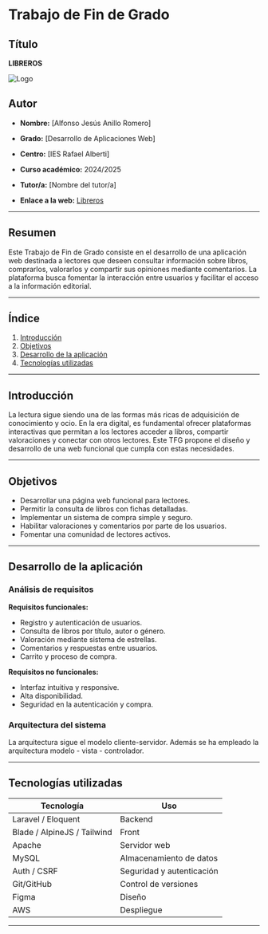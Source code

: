 # Trabajo de Fin de Grado

## Título
**LIBREROS**

![Logo](LogoInicial.jpg)


## Autor
- **Nombre:** [Alfonso Jesús Anillo Romero]
- **Grado:** [Desarrollo de Aplicaciones Web]
- **Centro:** [IES Rafael Alberti]
- **Curso académico:** 2024/2025
- **Tutor/a:** [Nombre del tutor/a]

- **Enlace a la web:** [Libreros](http://16.171.143.74:81/)

---

## Resumen

Este Trabajo de Fin de Grado consiste en el desarrollo de una aplicación web destinada a lectores que deseen consultar información sobre libros, comprarlos, valorarlos y compartir sus opiniones mediante comentarios. La plataforma busca fomentar la interacción entre usuarios y facilitar el acceso a la información editorial.

---

## Índice

1. [Introducción](#introducción)
2. [Objetivos](#objetivos)
3. [Desarrollo de la aplicación](#desarrollo-de-la-aplicación)
4. [Tecnologías utilizadas](#tecnologías-utilizadas)

---

## Introducción

La lectura sigue siendo una de las formas más ricas de adquisición de conocimiento y ocio. En la era digital, es fundamental ofrecer plataformas interactivas que permitan a los lectores acceder a libros, compartir valoraciones y conectar con otros lectores. Este TFG propone el diseño y desarrollo de una web funcional que cumpla con estas necesidades.

---

## Objetivos

- Desarrollar una página web funcional para lectores.
- Permitir la consulta de libros con fichas detalladas.
- Implementar un sistema de compra simple y seguro.
- Habilitar valoraciones y comentarios por parte de los usuarios.
- Fomentar una comunidad de lectores activos.

---



## Desarrollo de la aplicación

### Análisis de requisitos

**Requisitos funcionales:**
- Registro y autenticación de usuarios.
- Consulta de libros por título, autor o género.
- Valoración mediante sistema de estrellas.
- Comentarios y respuestas entre usuarios.
- Carrito y proceso de compra.

**Requisitos no funcionales:**
- Interfaz intuitiva y responsive.
- Alta disponibilidad.
- Seguridad en la autenticación y compra.



### Arquitectura del sistema

La arquitectura sigue el modelo cliente-servidor. Además se ha empleado la arquitectura modelo - vista - controlador.

---

## Tecnologías utilizadas

| Tecnología | Uso |
|------------|-----|
| Laravel / Eloquent | Backend |
| Blade / AlpineJS / Tailwind | Front |
| Apache | Servidor web |
| MySQL | Almacenamiento de datos |
| Auth / CSRF | Seguridad y autenticación |
| Git/GitHub | Control de versiones |
| Figma | Diseño |
| AWS | Despliegue |

---
